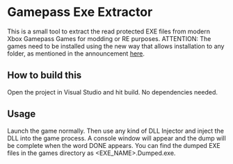 # Gamepass Exe Extractor
This is a small tool to extract the read protected EXE files from modern Xbox Gamepass Games for modding or RE purposes.
ATTENTION: The games need to be installed using the new way that allows installation to any folder, as mentioned in the announcement [here](https://news.xbox.com/en-us/2022/03/01/xbox-game-pass-march-update-2022/).

## How to build this
Open the project in Visual Studio and hit build. No dependencies needed.

## Usage
Launch the game normally. Then use any kind of DLL Injector and inject the DLL into the game process. A console window will appear and the dump will be complete when the word DONE appears. You can find the dumped EXE files in the games directory as <EXE_NAME>.Dumped.exe.